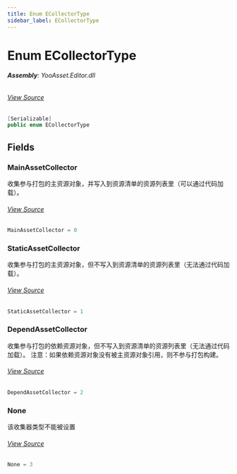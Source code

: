 ```yaml
---
title: Enum ECollectorType
sidebar_label: ECollectorType
---
```

# Enum ECollectorType


###### **Assembly**: YooAsset.Editor.dll
###### [View Source](https://github.com/tuyoogame/YooAsset-Samples.git/blob/main/Assets/YooAsset/Editor/AssetBundleCollector/ECollectorType.cs#L5)
```csharp title="Declaration"
[Serializable]
public enum ECollectorType
```
## Fields
### MainAssetCollector
收集参与打包的主资源对象，并写入到资源清单的资源列表里（可以通过代码加载）。
###### [View Source](https://github.com/tuyoogame/YooAsset-Samples.git/blob/main/Assets/YooAsset/Editor/AssetBundleCollector/ECollectorType.cs#L11)
```csharp title="Declaration"
MainAssetCollector = 0
```
### StaticAssetCollector
收集参与打包的主资源对象，但不写入到资源清单的资源列表里（无法通过代码加载）。
###### [View Source](https://github.com/tuyoogame/YooAsset-Samples.git/blob/main/Assets/YooAsset/Editor/AssetBundleCollector/ECollectorType.cs#L16)
```csharp title="Declaration"
StaticAssetCollector = 1
```
### DependAssetCollector
收集参与打包的依赖资源对象，但不写入到资源清单的资源列表里（无法通过代码加载）。
注意：如果依赖资源对象没有被主资源对象引用，则不参与打包构建。
###### [View Source](https://github.com/tuyoogame/YooAsset-Samples.git/blob/main/Assets/YooAsset/Editor/AssetBundleCollector/ECollectorType.cs#L22)
```csharp title="Declaration"
DependAssetCollector = 2
```
### None
该收集器类型不能被设置
###### [View Source](https://github.com/tuyoogame/YooAsset-Samples.git/blob/main/Assets/YooAsset/Editor/AssetBundleCollector/ECollectorType.cs#L27)
```csharp title="Declaration"
None = 3
```
